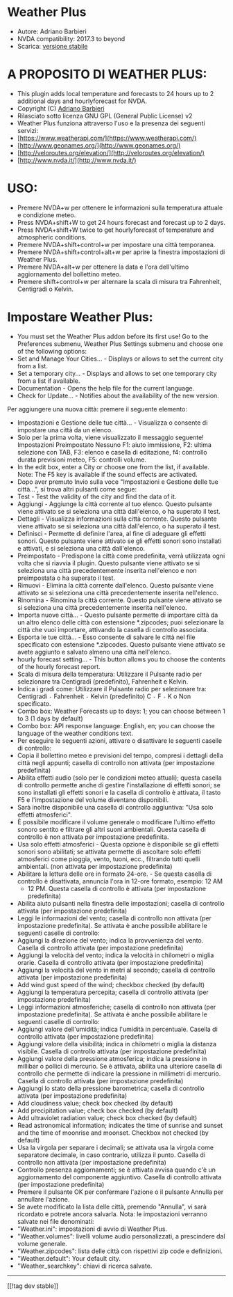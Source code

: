 # Weather Plus #

* Autore: Adriano Barbieri
* NVDA compatibility: 2017.3 to beyond
* Scarica: [versione stabile][1]

# A PROPOSITO DI WEATHER PLUS: #

* This plugin adds local temperature and forecasts to 24 hours up to 2
  additional days and hourlyforecast for NVDA.
* Copyright (C) [Adriano Barbieri](mailto:adrianobarb@yahoo.it)
* Rilasciato sotto licenza GNU GPL (General Public License) v2
* Weather Plus funziona attraverso l'uso e la presenza dei seguenti servizi:
* [https://www.weatherapi.com/](https://www.weatherapi.com/)
* [http://www.geonames.org/](http://www.geonames.org/)
* [http://veloroutes.org/elevation/](http://veloroutes.org/elevation/)
* [http://www.nvda.it/](http://www.nvda.it/)

# USO: #

* Premere NVDA+w per ottenere le informazioni sulla temperatura attuale e
  condizione meteo.
* Press NVDA+shift+W to get 24 hours forecast and forecast up to 2 days.
* Press NVDA+shift+W twice to get hourlyforecast of temperature and
  atmospheric conditions.
* Premere NVDA+shift+control+w per impostare una città temporanea.
* Premere NVDA+shift+control+alt+w per aprire la finestra impostazioni di
  Weather Plus.
* Premere NVDA+alt+w per ottenere la data e l'ora dell'ultimo aggiornamento
  del bollettino meteo.
* Premere shift+control+w per alternare la scala di misura tra Fahrenheit,
  Centigradi o Kelvin.

# Impostare Weather Plus: #

* You must set the Weather Plus addon before its first use! Go to the Preferences submenu, Weather Plus Settings submenu and choose one of the following options:
 * Set and Manage Your Cities... - Displays or allows to set the current city from a list.
 * Set a temporary city... - Displays and allows to set one temporary city from a list if available.
 * Documentation - Opens the help file for the current language.
 * Check for Update... - Notifies about the availability of the new version.

Per aggiungere una nuova città: premere il seguente elemento:

* Impostazioni e Gestione delle tue città... - Visualizza o consente di
  impostare una città da un elenco.
* Solo per la prima volta, viene visualizzato il messaggio seguente!
  Impostazioni Preimpostato Nessuno F1: aiuto immissione, F2: ultima
  selezione con TAB, F3: elenco e casella di editazione, f4: controllo
  durata previsioni meteo, F5: controlli volume.
* In the edit box, enter a City or choose one from the list, if
  available. Note: The F5 key is available if the sound effects are
  activated.
* Dopo aver premuto Invio sulla voce "Impostazioni e Gestione delle tue
  città...", si trova altri pulsanti come segue:
* Test - Test the validity of the city and find the data of it.
* Aggiungi - Aggiunge la città corrente al tuo elenco. Questo pulsante viene
  attivato se si seleziona una città dall'elenco, o ha superato il test.
* Dettagli - Visualizza informazioni sulla città corrente. Questo pulsante
  viene attivato se si seleziona una città dall'elenco, o ha superato il
  test.
* Definisci - Permette di definire l'area, al fine di adeguare gli effetti
  sonori. Questo pulsante viene attivato se gli effetti sonori sono
  installati e attivati, e si seleziona una città dall'elenco.
* Preimpostato - Predispone la città come predefinita, verrà utilizzata ogni
  volta che si riavvia il plugin. Questo pulsante viene attivato se si
  seleziona una città precedentemente inserita nell'elenco e non
  preimpostata o ha superato il test.
* Rimuovi - Elimina la città corrente dall'elenco. Questo pulsante viene
  attivato se si seleziona una città precedentemente inserita nell'elenco.
* Rinomina - Rinomina la città corrente. Questo pulsante viene attivato se
  si seleziona una città precedentemente inserita nell'elenco.
* Importa nuove città... - Questo pulsante permette di importare città da un
  altro elenco delle città con estensione *.zipcodes; puoi selezionare la
  città che vuoi importare, attivando la casella di controllo associata.
* Esporta le tue città... - Esso consente di salvare le città nel file
  specificato con estensione *.zipcodes. Questo pulsante viene attivato se
  avete aggiunto e salvato almeno una città nell'elenco.
* hourly forecast setting... - This button allows you to choose the contents
  of the hourly forecast report.
* Scala di misura della temperatura: Utilizzare il Pulsante radio per
  selezionare tra Centigradi (predefinito), Fahrenheit e Kelvin.
* Indica i gradi come: Utilizzare il Pulsante radio per selezionare tra:
  Centigradi `-` Fahrenheit `-` Kelvin (predefinito) C `-` F `-` K o Non
  specificato.
* Combo box: Weather Forecasts up to days: 1; you can choose between 1 to 3
  (1 days by default)
* Combo box: API response language: English, en; you can choose the language
  of the weather conditions text.
* Per eseguire le seguenti azioni, attivare o disattivare le seguenti
  caselle di controllo:
* Copia il bollettino meteo e previsioni del tempo, compresi i dettagli
  della città negli appunti; casella di controllo non attivata (per
  impostazione predefinita)
* Abilita effetti audio (solo per le condizioni meteo attuali); questa
  casella di controllo permette anche di gestire l'installazione di effetti
  sonori; se sono installati gli effetti sonori e la casella di controllo è
  attivata, il tasto F5 e l'impostazione del volume diventano disponibili.
* Sarà inoltre disponibile una casella di controllo aggiuntiva: "Usa solo
  effetti atmosferici".
* È possibile modificare il volume generale o modificare l'ultimo effetto
  sonoro sentito e filtrare gli altri suoni ambientali. Questa casella di
  controllo è non attivata per impostazione predefinita.
* Usa solo effetti atmosferici - Questa opzione è disponibile se gli effetti
  sonori sono abilitati; se attivata permette di ascoltare solo effetti
  atmosferici come pioggia, vento, tuoni, ecc., filtrando tutti quelli
  ambientali. (non attivata per impostazione predefinita)
* Abilitare la lettura delle ore in formato 24-ore. - Se questa casella di
  controllo è disattivata, annuncia l'ora in 12-ore formato, esempio: 12 AM
  - 12 PM. Questa casella di controllo è attivata (per impostazione
  predefinita)
* Abilita aiuto pulsanti nella finestra delle impostazioni; casella di
  controllo attivata (per impostazione predefinita)
* Leggi le informazioni del vento; casella di controllo non attivata (per
  impostazione predefinita). Se attivata è anche possibile abilitare le
  seguenti caselle di controllo:
* Aggiungi la direzione del vento; indica la provvenienza del vento. Casella
  di controllo attivata (per impostazione predefinita)
* Aggiungi la velocità del vento; indica la velocità in chilometri o miglia
  orarie. Casella di controllo attivata (per impostazione predefinita)
* Aggiungi la velocità del vento in metri al secondo; casella di controllo
  attivata (per impostazione predefinita)
* Add wind gust speed of the wind; checkbox checked (by default)
* Aggiungi la temperatura percepita; casella di controllo attivata (per
  impostazione predefinita)
* Leggi informazioni atmosferiche; casella di controllo non attivata (per
  impostazione predefinita). Se attivata è anche possibile abilitare le
  seguenti caselle di controllo:
* Aggiungi valore dell'umidità; indica l'umidità in percentuale. Casella di
  controllo attivata (per impostazione predefinita)
* Aggiungi valore della visibilità; indica in chilometri o miglia la
  distanza visibile. Casella di controllo attivata (per impostazione
  predefinita)
* Aggiungi valore della pressione atmosferica; indica la pressione in
  millibar o pollici di mercurio. Se è attivata, abilita una ulteriore
  casella di controllo che permette di indicare la pressione in millimetri
  di mercurio. Casella di controllo attivata (per impostazione predefinita)
* Aggiungi lo stato della pressione barometrica; casella di controllo
  attivata (per impostazione predefinita)
* Add cloudiness value; check box checked (by default)
* Add precipitation value; check box checked (by default)
* Add ultraviolet radiation value; check box checked (by default)
* Read astronomical information; indicates the time of sunrise and sunset
  and the time of moonrise and moonset. Checkbox not checked (by default)
* Usa la virgola per separare i decimali; se attivata usa la virgola come
  separatore decimale, in caso contrario, utilizza il punto. Casella di
  controllo non attivata (per impostazione predefinita)
* Controllo presenza aggiornamenti; se è attivata avvisa quando c'è un
  aggiornamento del componente aggiuntivo. Casella di controllo attivata
  (per impostazione predefinita)
* Premere il pulsante OK per confermare l'azione o il pulsante Annulla per
  annullare l'azione.
* Se avete modificato la lista delle città, premendo "Annulla", vi sarà
  ricordato e potrete ancora salvarla. Nota: le impostazioni verranno
  salvate nei file denominati:
* "Weather.ini": impostazioni di avvio di Weather Plus.
* "Weather.volumes": livelli volume audio personalizzati, a prescindere dal
  volume generale.
* "Weather.zipcodes": lista delle città con rispettivi zip code e
  definizioni.
* "Weather.default": Your default city.
* "Weather_searchkey": chiavi di ricerca salvate.

--------------------------------------------------------------------------------

[[!tag dev stable]]

[1]: https://www.nvaccess.org/addonStore/legacy?file=wetp
